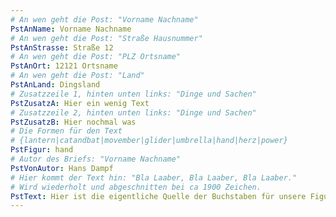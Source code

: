 ```yaml
---
# An wen geht die Post: "Vorname Nachname"
PstAnName: Vorname Nachname
# An wen geht die Post: "Straße Hausnummer"
PstAnStrasse: Straße 12
# An wen geht die Post: "PLZ Ortsname"
PstAnOrt: 12121 Ortsname
# An wen geht die Post: "Land"
PstAnLand: Dingsland
# Zusatzzeile 1, hinten unten links: "Dinge und Sachen"
PstZusatzA: Hier ein wenig Text
# Zusatzzeile 2, hinten unten links: "Dinge und Sachen"
PstZusatzB: Hier nochmal was
# Die Formen für den Text
# {lantern|catandbat|movember|glider|umbrella|hand|herz|power}
PstFigur: hand
# Autor des Briefs: "Vorname Nachname"
PstVonAutor: Hans Dampf
# Hier kommt der Text hin: "Bla Laaber, Bla Laaber, Bla Laaber."
# Wird wiederholt und abgeschnitten bei ca 1900 Zeichen.
PstText: Hier ist die eigentliche Quelle der Buchstaben für unsere Figuren; viel Vergnügen beim kreativen Basteln.
---
```

